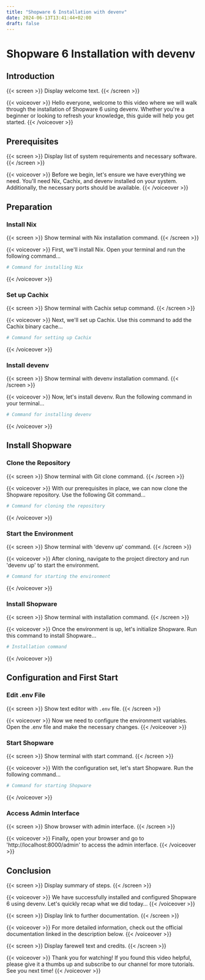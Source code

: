 ```yaml
---
title: "Shopware 6 Installation with devenv"
date: 2024-06-13T13:41:44+02:00
draft: false
---
```


# Shopware 6 Installation with devenv

## Introduction

{{< screen >}}
Display welcome text.
{{< /screen >}}

{{< voiceover >}}
Hello everyone, welcome to this video where we will walk through the installation of Shopware 6 using devenv. Whether you're a beginner or looking to refresh your knowledge, this guide will help you get started.
{{< /voiceover >}}

## Prerequisites

{{< screen >}}
Display list of system requirements and necessary software.
{{< /screen >}}

{{< voiceover >}}
Before we begin, let's ensure we have everything we need. You'll need Nix, Cachix, and devenv installed on your system. Additionally, the necessary ports should be available.
{{< /voiceover >}}

## Preparation

### Install Nix

{{< screen >}}
Show terminal with Nix installation command.
{{< /screen >}}

{{< voiceover >}}
First, we'll install Nix. Open your terminal and run the following command...

```sh
# Command for installing Nix
```
{{< /voiceover >}}

### Set up Cachix

{{< screen >}}
Show terminal with Cachix setup command.
{{< /screen >}}

{{< voiceover >}}
Next, we'll set up Cachix. Use this command to add the Cachix binary cache...

```sh
# Command for setting up Cachix
```
{{< /voiceover >}}

### Install devenv

{{< screen >}}
Show terminal with devenv installation command.
{{< /screen >}}

{{< voiceover >}}
Now, let's install devenv. Run the following command in your terminal...

```sh
# Command for installing devenv
```
{{< /voiceover >}}

## Install Shopware

### Clone the Repository

{{< screen >}}
Show terminal with Git clone command.
{{< /screen >}}

{{< voiceover >}}
With our prerequisites in place, we can now clone the Shopware repository. Use the following Git command...

```sh
# Command for cloning the repository
```
{{< /voiceover >}}

### Start the Environment

{{< screen >}}
Show terminal with 'devenv up' command.
{{< /screen >}}

{{< voiceover >}}
After cloning, navigate to the project directory and run 'devenv up' to start the environment.

```sh
# Command for starting the environment
```
{{< /voiceover >}}

### Install Shopware

{{< screen >}}
Show terminal with installation command.
{{< /screen >}}

{{< voiceover >}}
Once the environment is up, let's initialize Shopware. Run this command to install Shopware...

```sh
# Installation command
```
{{< /voiceover >}}

## Configuration and First Start

### Edit .env File

{{< screen >}}
Show text editor with `.env` file.
{{< /screen >}}

{{< voiceover >}}
Now we need to configure the environment variables. Open the .env file and make the necessary changes.
{{< /voiceover >}}

### Start Shopware

{{< screen >}}
Show terminal with start command.
{{< /screen >}}

{{< voiceover >}}
With the configuration set, let's start Shopware. Run the following command...

```sh
# Command for starting Shopware
```
{{< /voiceover >}}

### Access Admin Interface

{{< screen >}}
Show browser with admin interface.
{{< /screen >}}

{{< voiceover >}}
Finally, open your browser and go to 'http://localhost:8000/admin' to access the admin interface.
{{< /voiceover >}}

## Conclusion

{{< screen >}}
Display summary of steps.
{{< /screen >}}

{{< voiceover >}}
We have successfully installed and configured Shopware 6 using devenv. Let's quickly recap what we did today...
{{< /voiceover >}}

{{< screen >}}
Display link to further documentation.
{{< /screen >}}

{{< voiceover >}}
For more detailed information, check out the official documentation linked in the description below.
{{< /voiceover >}}

{{< screen >}}
Display farewell text and credits.
{{< /screen >}}

{{< voiceover >}}
Thank you for watching! If you found this video helpful, please give it a thumbs up and subscribe to our channel for more tutorials. See you next time!
{{< /voiceover >}}
